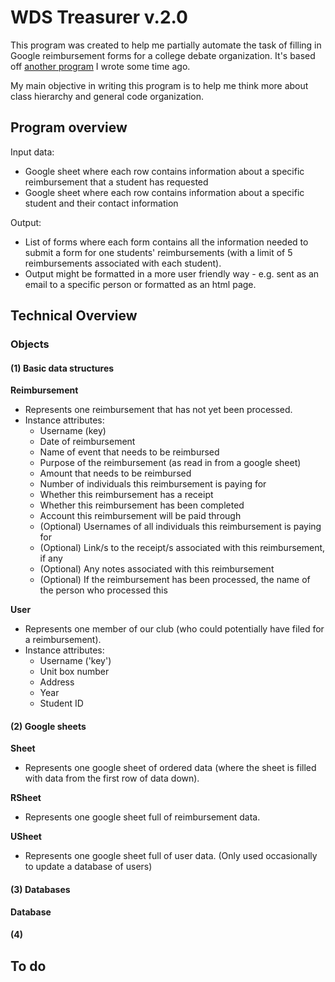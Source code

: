 # WDS Treasurer v.2.0

This program was created to help me partially automate the task of filling in Google reimbursement forms for a college debate organization. It's based off [another program](https://github.com/angelinahli/wds-treasurer) I wrote some time ago.

My main objective in writing this program is to help me think more about class hierarchy and general code organization.

## Program overview

Input data:
* Google sheet where each row contains information about a specific reimbursement that a student has requested
* Google sheet where each row contains information about a specific student and their contact information

Output:
* List of forms where each form contains all the information needed to submit a form for one students' reimbursements (with a limit of 5 reimbursements associated with each student).
* Output might be formatted in a more user friendly way - e.g. sent as an email to a specific person or formatted as an html page.

## Technical Overview

### Objects

#### (1) Basic data structures

**Reimbursement**
* Represents one reimbursement that has not yet been processed.
* Instance attributes:
    * Username (key)
    * Date of reimbursement
    * Name of event that needs to be reimbursed
    * Purpose of the reimbursement (as read in from a google sheet)
    * Amount that needs to be reimbursed
    * Number of individuals this reimbursement is paying for
    * Whether this reimbursement has a receipt
    * Whether this reimbursement has been completed
    * Account this reimbursement will be paid through
    * (Optional) Usernames of all individuals this reimbursement is paying for
    * (Optional) Link/s to the receipt/s associated with this reimbursement, if any
    * (Optional) Any notes associated with this reimbursement
    * (Optional) If the reimbursement has been processed, the name of the person who processed this

**User**
* Represents one member of our club (who could potentially have filed for a reimbursement).
* Instance attributes:
    * Username ('key')
    * Unit box number
    * Address
    * Year
    * Student ID

#### (2) Google sheets

**Sheet**
* Represents one google sheet of ordered data (where the sheet is filled with data from the first row of data down).

**RSheet**
* Represents one google sheet full of reimbursement data.

**USheet**
* Represents one google sheet full of user data. (Only used occasionally to update a database of users)

#### (3) Databases

**Database**

#### (4) 

## To do
